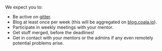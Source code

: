 We expect you to:

* Be active on [gitter](https://coala.io/chat).
* Blog at least once per week (this will be aggregated on
[blog.coala.io](https://blog.coala.io)).
* Participate in weekly meetings with your mentor.
* Get stuff merged, before the deadlines!
* Get in contact with your mentors or the admins if any even remotely
potential problems arise.
